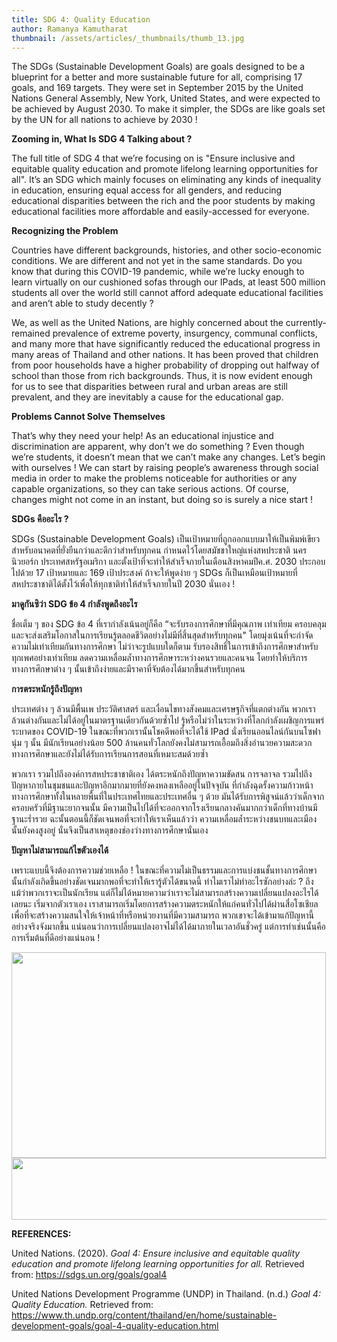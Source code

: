 ```yaml
---
title: SDG 4: Quality Education
author: Ramanya Kamutharat
thumbnail: /assets/articles/_thumbnails/thumb_13.jpg
---
```


The SDGs (Sustainable Development Goals) are goals designed to be a
blueprint for a better and more sustainable future for all, comprising
17 goals, and 169 targets. They were set in September 2015 by the United
Nations General Assembly, New York, United States, and were expected to
be achieved by August 2030. To make it simpler, the SDGs are like goals
set by the UN for all nations to achieve by 2030 !

**Zooming in, What Is SDG 4 Talking about ?**

The full title of SDG 4 that we’re focusing on is "Ensure inclusive and
equitable quality education and promote lifelong learning opportunities
for all". It’s an SDG which mainly focuses on eliminating any kinds of
inequality in education, ensuring equal access for all genders, and
reducing educational disparities between the rich and the poor students
by making educational facilities more affordable and easily-accessed for
everyone.

**Recognizing the Problem**

Countries have different backgrounds, histories, and other
socio-economic conditions. We are different and not yet in the same
standards. Do you know that during this COVID-19 pandemic, while we’re
lucky enough to learn virtually on our cushioned sofas through our
IPads, at least 500 million students all over the world still cannot
afford adequate educational facilities and aren’t able to study decently
?

We, as well as the United Nations, are highly concerned about the
currently-remained prevalence of extreme poverty, insurgency, communal
conflicts, and many more that have significantly reduced the educational
progress in many areas of Thailand and other nations. It has been proved
that children from poor households have a higher probability of dropping
out halfway of school than those from rich backgrounds. Thus, it is now
evident enough for us to see that disparities between rural and urban
areas are still prevalent, and they are inevitably a cause for the
educational gap.

**Problems Cannot Solve Themselves**

That’s why they need your help! As an educational injustice and
discrimination are apparent, why don’t we do something ? Even though
we’re students, it doesn’t mean that we can’t make any changes. Let’s
begin with ourselves ! We can start by raising people’s awareness
through social media in order to make the problems noticeable for
authorities or any capable organizations, so they can take serious
actions. Of course, changes might not come in an instant, but doing so
is surely a nice start !

**SDGs คืออะไร ?**

SDGs (Sustainable Development Goals)
เป็นเป้าหมายที่ถูกออกแบบมาให้เป็นพิมพ์เขียวสำหรับอนาคตที่ยั่งยืนกว่าและดีกว่าสำหรับทุกคน
กำหนดไว้โดยสมัชชาใหญ่แห่งสหประชาติ นครนิวยอร์ก ประเทศสหรัฐอเมริกา
และตั้งเป้าที่จะทำให้สำเร็จภายในเดือนสิงหาคมปีค.ศ. 2030 ประกอบไปด้วย 17
เป้าหมายและ 169 เป้าประสงค์ ถ้าจะให้พูดง่าย ๆ SDGs
ก็เป็นเหมือนเป้าหมายที่สหประชาชาติได้ตั้งไว้เพื่อให้ทุกชาติทำให้สำเร็จภายในปี
2030 นั่นเอง !

**มาดูกันซิว่า SDG ข้อ 4 กำลังพูดถึงอะไร**

ชื่อเต็ม ๆ ของ SDG ข้อ 4 ที่เรากำลังเน้นอยู่ก็คือ
“จะรับรองการศึกษาที่มีคุณภาพ เท่าเทียม
ครอบคลุมและจะส่งเสริมโอกาสในการเรียนรู้ตลอดชีวิตอย่างไม่มีที่สิ้นสุดสำหรับทุกคน"
โดยมุ่งเน้นที่จะกำจัดความไม่เท่าเทียมกันทางการศึกษา
ไม่ว่าจะรูปแบบใดก็ตาม
รับรองสิทธิ์ในการเข้าถึงการศึกษาสำหรับทุกเพศอย่างเท่าเทียม
ลดความเหลื่อมล้ำทางการศึกษาระหว่างคนรวยและคนจน
โดยทำให้บริการทางการศึกษาต่าง ๆ
นั้นเข้าถึงง่ายและมีราคาที่จับต้องได้มากขึ้นสำหรับทุกคน

**การตระหนักรู้ถึงปัญหา**

ประเทศต่าง ๆ ล้วนมีพื้นเพ ประวัติศาสตร์
และเงื่อนไขทางสังคมและเศรษฐกิจที่แตกต่างกัน
พวกเราล้วนต่างกันและไม่ได้อยู่ในมาตรฐานเดียวกันด้วยซ้ำไป
รู้หรือไม่ว่าในระหว่างที่โลกกำลังเผชิญการแพร่ระบาดของ COVID-19
ในขณะที่พวกเรานั้นโชคดีพอที่จะได้ใช้ IPad นั่งเรียนออนไลน์กันบนโซฟานุ่ม
ๆ นั้น มีนักเรียนอย่างน้อย 500
ล้านคนทั่วโลกยังคงไม่สามารถเอื้อมถึงสิ่งอำนวยความสะดวกทางการศึกษาและยังไม่ได้รับการเรียนการสอนที่เหมาะสมด้วยซ้ำ

พวกเรา รวมไปถึงองค์การสหประชาชาติเอง ได้ตระหนักถึงปัญหาความขัดสน
การจลาจล
รวมไปถึงปัญหาภายในชุมชนและปัญหาอีกมากมายที่ยังคงหลงเหลืออยู่ในปัจจุบัน
ที่กำลังฉุดรั้งความก้าวหน้าทางการศึกษาทั้งในหลายพื้นที่ในประเทศไทยและประเทศอื่น
ๆ ด้วย มันได้รับการพิสูจน์แล้วว่าเด็กจากครอบครัวที่มีฐานะยากจนนั้น
มีความเป็นไปได้ที่จะออกจากโรงเรียนกลางคันมากกว่าเด็กที่ทางบ้านมีฐานะร่ำรวย
ฉะนั้นตอนนี้ก็ชัดเจนพอที่จะทำให้เราเห็นแล้วว่า
ความเหลื่อมล้ำระหว่างชนบทและเมืองนั้นยังคงสูงอยู่
นั่นจึงเป็นสาเหตุของช่องว่างทางการศึกษานั่นเอง

**ปัญหาไม่สามารถแก้ไขตัวเองได้**

เพราะแบบนี้จึงต้องการความช่วยเหลือ !
ในขณะที่ความไม่เป็นธรรมและการแบ่งชนชั้นทางการศึกษานั้นกำลังเกิดขึ้นอย่างชัดเจนมากพอที่จะทำให้เรารู้ตัวได้ขนาดนี้
ทำไมเราไม่ทำอะไรซักอย่างล่ะ ? ถึงแม้ว่าพวกเราจะเป็นนักเรียน
แต่ก็ไม่ได้หมายความว่าเราจะไม่สามารถสร้างความเปลี่ยนแปลงอะไรได้เลยนะ
เริ่มจากตัวเราเอง
เราสามารถเริ่มโดยการสร้างความตระหนักให้แก่คนทั่วไปได้ผ่านสื่อโซเชียลเพื่อที่จะสร้างความสนใจให้เจ้าหน้าที่หรือหน่วยงานที่มีความสามารถ
พวกเขาจะได้เข้ามาแก้ปัญหานี้อย่างจริงจังมากขึ้น
แน่นอนว่าการเปลี่ยนแปลงอาจไม่ได้ได้มาภายในเวลาอันชั่วครู่
แต่การทำเช่นนั้นคือการเริ่มต้นที่ดีอย่างแน่นอน !

<img src="assets/articles/TriamMUN-SDG4_assets/media/image1.jpg" style="width:5.24097in;height:3.42569in" />

<img src="assets/articles/TriamMUN-SDG4_assets/media/image2.png" style="width:6.61333in;height:1.03333in" />

**REFERENCES:**

United Nations. (2020). _Goal 4: Ensure inclusive and equitable quality
education and promote lifelong learning opportunities for all._
Retrieved from:
[<u>https://sdgs.un.org/goals/goal4</u>](https://sdgs.un.org/goals/goal4)

United Nations Development Programme (UNDP) in Thailand. (n.d.) _Goal 4:
Quality Education._ Retrieved from:
[<u>https://www.th.undp.org/content/thailand/en/home/sustainable-development-goals/goal-4-quality-education.html</u>](https://www.th.undp.org/content/thailand/en/home/sustainable-development-goals/goal-4-quality-education.html)
